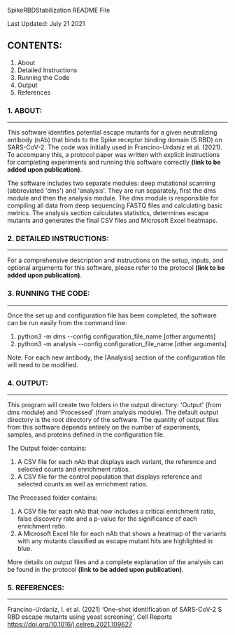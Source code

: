 SpikeRBDStabilization README File

Last Updated: July 21 2021

## CONTENTS: ##
1. About
2. Detailed Instructions
3. Running the Code
4. Output
5. References


### 1. ABOUT: ###
- - - -
This software identifies potential escape mutants for a given neutralizing antibody (nAb) that binds to the Spike receptor binding domain (S RBD) on SARS-CoV-2. The code was initially used in Francino-Urdaniz et al. (2021). To accompany this, a protocol paper was written with explicit instructions for completing experiments and running this software correctly **(link to be added upon publication)**.

The software includes two separate modules: deep mutational scanning (abbreviated 'dms') and 'analysis'. They are run separately, first the dms module and then the analysis module. The dms module is responsible for compiling all data from deep sequencing FASTQ files and calculating basic metrics. The analysis section calculates statistics, determines escape mutants and generates the final CSV files and Microsoft Excel heatmaps.


### 2. DETAILED INSTRUCTIONS: ###
- - - -
For a comprehensive description and instructions on the setup, inputs, and optional arguments for this software, please refer to the protocol **(link to be added upon publication)**.


### 3. RUNNING THE CODE: ###
- - - -
Once the set up and configuration file has been completed, the software can be run easily from the command line:
1. python3 -m dms --config configuration_file_name [other arguments]
2. python3 -m analysis --config configuration_file_name [other arguments]

Note: For each new antibody, the [Analysis] section of the configuration file will need to be modified.


### 4. OUTPUT: ###
- - - -
This program will create two folders in the output directory: 'Output' (from dms module) and 'Processed' (from analysis module). The default output directory is the root directory of the software. The quantity of output files from this software depends entirely on the number of experiments, samples, and proteins defined in the configuration file.

The Output folder contains:
1. A CSV file for each nAb that displays each variant, the reference and selected counts and enrichment ratios.
2. A CSV file for the control population that displays reference and selected counts as well as enrichment ratios.

The Processed folder contains:
1. A CSV file for each nAb that now includes a critical enrichment ratio, false discovery rate and a p-value for the significance of each enrichment ratio.
2. A Microsoft Excel file for each nAb that shows a heatmap of the variants with any mutants classified as escape mutant hits are highlighted in blue.

More details on output files and a complete explanation of the analysis can be found in the protocol **(link to be added upon publication)**.


### 5. REFERENCES: ###
- - - -
Francino-Urdaniz, I. et al. (2021) ‘One-shot identification of SARS-CoV-2 S RBD escape mutants using yeast screening’, Cell Reports https://doi.org/10.1016/j.celrep.2021.109627
